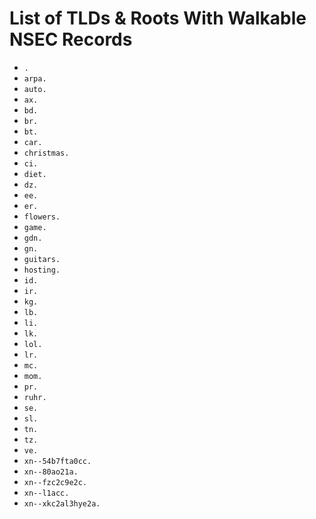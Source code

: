 # List of TLDs & Roots With Walkable NSEC Records

* `.`
* `arpa.`
* `auto.`
* `ax.`
* `bd.`
* `br.`
* `bt.`
* `car.`
* `christmas.`
* `ci.`
* `diet.`
* `dz.`
* `ee.`
* `er.`
* `flowers.`
* `game.`
* `gdn.`
* `gn.`
* `guitars.`
* `hosting.`
* `id.`
* `ir.`
* `kg.`
* `lb.`
* `li.`
* `lk.`
* `lol.`
* `lr.`
* `mc.`
* `mom.`
* `pr.`
* `ruhr.`
* `se.`
* `sl.`
* `tn.`
* `tz.`
* `ve.`
* `xn--54b7fta0cc.`
* `xn--80ao21a.`
* `xn--fzc2c9e2c.`
* `xn--l1acc.`
* `xn--xkc2al3hye2a.`
